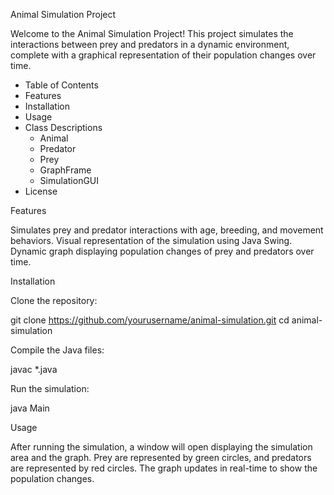 Animal Simulation Project

Welcome to the Animal Simulation Project! This project simulates the interactions between prey and predators in a dynamic environment, complete with a graphical representation of their population changes over time.

- Table of Contents
- Features
- Installation
- Usage
- Class Descriptions
  - Animal
  - Predator
  - Prey
  - GraphFrame
  - SimulationGUI
- License


Features

Simulates prey and predator interactions with age, breeding, and movement behaviors.
Visual representation of the simulation using Java Swing.
Dynamic graph displaying population changes of prey and predators over time.

Installation

Clone the repository:

git clone https://github.com/yourusername/animal-simulation.git
cd animal-simulation

Compile the Java files:

javac *.java

Run the simulation:

java Main

Usage

After running the simulation, a window will open displaying the simulation area and the graph. Prey are represented by green circles, and predators are represented by red circles. The graph updates in real-time to show the population changes.

